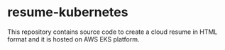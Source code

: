 # resume-kubernetes
This repository contains source code to create a cloud resume in HTML format and it is hosted on AWS EKS platform.
